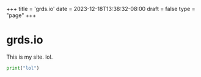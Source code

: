 +++
title = 'grds.io'
date = 2023-12-18T13:38:32-08:00
draft = false
type = "page"
+++

# grds.io
This is my site. lol.

```python
print("lol")
```
